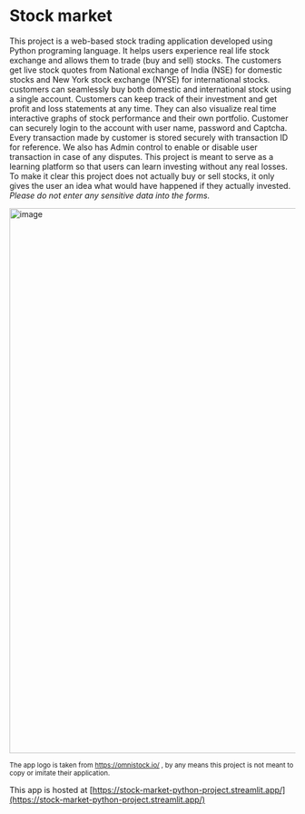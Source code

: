 # Stock market
This project is a web-based stock trading application developed using Python programing language.  It helps users experience real life stock exchange and allows them to trade (buy and sell) stocks.  The customers get live stock quotes from National exchange of India (NSE) for domestic stocks and New York stock exchange (NYSE) for international stocks. customers can seamlessly buy both domestic and international stock using a single account.  Customers can keep track of their investment and get profit and loss statements at any time. They can also visualize real time interactive graphs of stock performance and their own portfolio. Customer can securely login to the account with user name, password and Captcha. Every transaction made by customer is stored securely with transaction ID for reference. We also has Admin control to enable or disable user transaction in case of any disputes. This project is meant to serve as a learning platform so that users can learn investing without any real losses. To make it clear this project does not actually buy or sell stocks, it only gives the user an idea what would have happened if they actually invested. *Please do not enter any sensitive data into the forms.*

<img width="960" alt="image" src="https://github.com/var-github/Stock_market/assets/64779815/e656047e-f083-43ae-bfe8-5f09f8c9ee8a">


<sub>The app logo is taken from https://omnistock.io/ , by any means this project is not meant to copy or imitate their application.</sub>

This app is hosted at [https://stock-market-python-project.streamlit.app/](https://stock-market-python-project.streamlit.app/)
